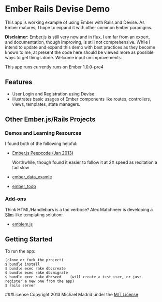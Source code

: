 Ember Rails Devise Demo
=======================

This app is working example of using Ember with Rails and Devise.  As Ember matures, I hope to expand it with other common Ember
paradigms.

**Disclaimer:** Ember.js is still very new and in flux, I am far from an expert, and documentation, though improving, is still not comprehensive.  While I intend to update and expand this demo with best practices as they become known to me, at present the code here should be viewed more as possible ways to get things done.  Welcome input on improvements.

This app runs currently runs on Ember 1.0.0-pre4

Features
--------
* User Login and Registration using Devise
* Illustrates basic usages of Ember components like routes, controllers, views, templates, state managers.

Other Ember.js/Rails Projects
-----------------------------

### Demos and Learning Resources

I found both of the following helpful:
* [Ember.js Peepcode (Jan 2013)](https://peepcode.com/products/emberjs)

  Worthwhile, though found it easier to follow it at 2X speed as recitation a tad slow
  
* [ember_data_examle](https://github.com/dgeb/ember_data_example)
* [ember_todo](https://github.com/Skalar/ember_todo)

### Add-ons

Think HTML/Handlebars is a tad verbose?  Alex Matchneer is developing a [Slim](http://slim-lang.com/)-like templating solution:
* [emblem.js](https://github.com/machty/emblem.js)


Getting Started
---------------

To run the app:

    (clone or fork the project)
    $ bundle install
    $ bundle exec rake db:create
    $ bundle exec rake db:migrate
    $ bundle exec rake db:seed    (will create a test user, or just register a new one from the app)
    $ rails server

###License
Copyright 2013 Michael Madrid under the [MIT License](http://opensource.org/licenses/MIT)
